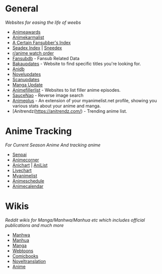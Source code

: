 # General
*Websites for easing the life of weebs*

* [Animeawards](https://animeawards.moe/)
* [Animekarmalist](https://animekarmalist.com/)
* [A Certain Fansubber's Index](https://index.fansubcar.tel/)
* [Seadex Index](http://releases.moe/) | [Sneedex](http://Sneedex.moe)
* [r/anime watch order](https://reddit.com/r/anime/w/watch_order)
* [Fansubdb](https://fansubdb.com/) - Fansub Related Data
* [Bakaupdates](https://www.mangaupdates.com/index.html) - Website to find specific titles you're looking for.
* [Anidb](https://anidb.net/)
* [Novelupdates](https://www.novelupdates.com/)
* [Scanupdates](https://www.scanupdates.com/)
* [Manga Update](https://www.manga-raw.club/listy/manga/)
* [Animefillerlist](https://animefillerlist.com) - Websites to list filler anime episodes.
* [SauceNao](https://saucenao.com/) - Reverse image search
* [Animeplus](https://anime.plus/) - An extension of your myanimelist.net profile, showing you various stats about your anime and manga.
* [Anitrendz(https://anitrendz.com/) - Trending anime list.

# Anime Tracking
*For Current Season Anime And tracking anime*

* [Senpai](https://www.senpai.moe/)
* [Animecorner](https://Animecorner.me/)
* [Anichart](https://anichart.net/airing) | [AniList](https://anilist.co/)
* [Livechart](http://livechart.me/)
* [Myanimelist](https://myanimelist.net/)
* [Animeschedule](https://animeschedule.net/)
* [Animecalendar](http://animecalendar.eu/)

# Wikis
*Reddit wikis for Manga/Manhwa/Manhua etc which includes official publications and much more*

* [Manhwa](https://www.reddit.com/r/manhwa/about/)
* [Manhua](https://www.reddit.com/r/manhua/about/)
* [Manga](https://reddit.com/r/manga/w/index)
* [Webtoons](https://reddit.com/r/webtoons/w/index)
* [Comicbooks](https://www.reddit.com/r/comicbooks/about/)
* [Noveltranslation](https://reddit.com/r/noveltranslations/w/index)
* [Anime](https://www.reddit.com/r/anime/about/)



